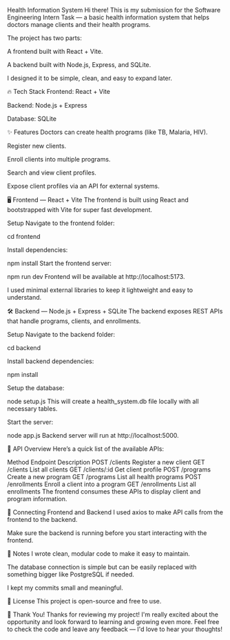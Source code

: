 Health Information System 
Hi there!
This is my submission for the Software Engineering Intern Task — a basic health information system that helps doctors manage clients and their health programs.

The project has two parts:

A frontend built with React + Vite.

A backend built with Node.js, Express, and SQLite.

I designed it to be simple, clean, and easy to expand later.

🔥 Tech Stack
Frontend: React + Vite

Backend: Node.js + Express

Database: SQLite

✨ Features
Doctors can create health programs (like TB, Malaria, HIV).

Register new clients.

Enroll clients into multiple programs.

Search and view client profiles.

Expose client profiles via an API for external systems.

🖥️ Frontend — React + Vite
The frontend is built using React and bootstrapped with Vite for super fast development.

Setup
Navigate to the frontend folder:

cd frontend

Install dependencies:

npm install
Start the frontend server:

npm run dev
Frontend will be available at http://localhost:5173.

I used minimal external libraries to keep it lightweight and easy to understand.

🛠 Backend — Node.js + Express + SQLite
The backend exposes REST APIs that handle programs, clients, and enrollments.

Setup
Navigate to the backend folder:

cd backend

Install backend dependencies:


npm install

Setup the database:


node setup.js
This will create a health_system.db file locally with all necessary tables.

Start the server:

node app.js
Backend server will run at http://localhost:5000.

📡 API Overview
Here’s a quick list of the available APIs:


Method	Endpoint	Description
POST	/clients	Register a new client
GET	/clients	List all clients
GET	/clients/:id	Get client profile
POST	/programs	Create a new program
GET	/programs	List all health programs
POST	/enrollments	Enroll a client into a program
GET	/enrollments	List all enrollments
The frontend consumes these APIs to display client and program information.

🔗 Connecting Frontend and Backend
I used axios to make API calls from the frontend to the backend.


Make sure the backend is running before you start interacting with the frontend.


🧹 Notes
I wrote clean, modular code to make it easy to maintain.

The database connection is simple but can be easily replaced with something bigger like PostgreSQL if needed.

I kept my commits small and meaningful.

📖 License
This project is open-source and free to use.

🙌 Thank You!
Thanks for reviewing my project! I'm really excited about the opportunity and look forward to learning and growing even more.
Feel free to check the code and leave any feedback — I'd love to hear your thoughts!
